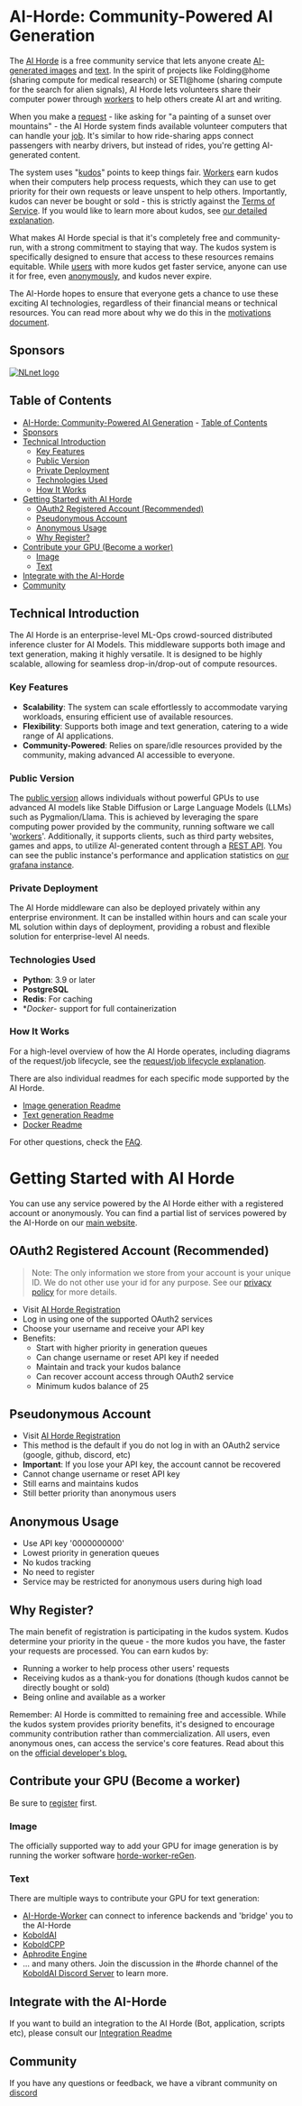 <!--
SPDX-FileCopyrightText: 2022 Konstantinos Thoukydidis <mail@dbzer0.com>
SPDX-FileCopyrightText: 2024 Tazlin <tazlin.on.github@gmail.com>

SPDX-License-Identifier: AGPL-3.0-or-later
-->

# AI-Horde: Community-Powered AI Generation

The [AI Horde](https://github.com/Haidra-Org/haidra-assets/blob/main/docs/definitions.md#ai-horde) is a free community service that lets anyone create [AI-generated images](https://github.com/Haidra-Org/haidra-assets/blob/main/docs/definitions.md#image-generation) and [text](https://github.com/Haidra-Org/haidra-assets/blob/main/docs/definitions.md#text2text). In the spirit of projects like Folding@home (sharing compute for medical research) or SETI@home (sharing compute for the search for alien signals), AI Horde lets volunteers share their computer power through [workers](https://github.com/Haidra-Org/haidra-assets/blob/main/docs/definitions.md#worker) to help others create AI art and writing.

When you make a [request](https://github.com/Haidra-Org/haidra-assets/blob/main/docs/definitions.md#request) - like asking for "a painting of a sunset over mountains" - the AI Horde system finds available volunteer computers that can handle your [job](https://github.com/Haidra-Org/haidra-assets/blob/main/docs/definitions.md#job). It's similar to how ride-sharing apps connect passengers with nearby drivers, but instead of rides, you're getting AI-generated content.

The system uses "[kudos](https://github.com/Haidra-Org/haidra-assets/blob/main/docs/kudos.md)" points to keep things fair. [Workers](https://github.com/Haidra-Org/haidra-assets/blob/main/docs/definitions.md#worker) earn kudos when their computers help process requests, which they can use to get priority for their own requests or leave unspent to help others. Importantly, kudos can never be bought or sold - this is strictly against the [Terms of Service](https://github.com/Haidra-Org/haidra-assets/blob/main/docs/definitions.md#terms-of-service). If you would like to learn more about kudos, see [our detailed explanation](https://github.com/Haidra-Org/haidra-assets/blob/main/docs/kudos.md).

What makes AI Horde special is that it's completely free and community-run, with a strong commitment to staying that way. The kudos system is specifically designed to ensure that access to these resources remains equitable. While [users](https://github.com/Haidra-Org/haidra-assets/blob/main/docs/definitions.md#user) with more kudos get faster service, anyone can use it for free, even [anonymously](https://github.com/Haidra-Org/haidra-assets/blob/main/docs/definitions.md#anonymous), and kudos never expire.

The AI-Horde hopes to ensure that everyone gets a chance to use these exciting AI technologies, regardless of their financial means or technical resources. You can read more about why we do this in the [motivations document](https://github.com/Haidra-Org/haidra-assets/blob/main/docs/why.md).

## Sponsors

[![NLnet logo](assets/logo_nlnet.svg)](https://nlnet.nl/project/AI-Horde/)

## Table of Contents

- [AI-Horde: Community-Powered AI Generation](#ai-horde-community-powered-ai-generation)
      - [Table of Contents](#table-of-contents)
- [Sponsors](#sponsors)
- [Technical Introduction](#technical-introduction)
  - [Key Features](#key-features)
  - [Public Version](#public-version)
  - [Private Deployment](#private-deployment)
  - [Technologies Used](#technologies-used)
  - [How It Works](#how-it-works)
- [Getting Started with AI Horde](#getting-started-with-ai-horde)
  - [OAuth2 Registered Account (Recommended)](#oauth2-registered-account-recommended)
  - [Pseudonymous Account](#pseudonymous-account)
  - [Anonymous Usage](#anonymous-usage)
  - [Why Register?](#why-register)
- [Contribute your GPU (Become a worker)](#contribute-your-gpu-become-a-worker)
  - [Image](#image)
  - [Text](#text)
- [Integrate with the AI-Horde](#integrate-with-the-ai-horde)
- [Community](#community)

## Technical Introduction

The AI Horde is an enterprise-level ML-Ops crowd-sourced distributed inference cluster for AI Models. This middleware supports both image and text generation, making it highly versatile. It is designed to be highly scalable, allowing for seamless drop-in/drop-out of compute resources.

### Key Features

- **Scalability**: The system can scale effortlessly to accommodate varying workloads, ensuring efficient use of available resources.
- **Flexibility**: Supports both image and text generation, catering to a wide range of AI applications.
- **Community-Powered**: Relies on spare/idle resources provided by the community, making advanced AI accessible to everyone.

### Public Version

The [public version](https://aihorde.net) allows individuals without powerful GPUs to use advanced AI models like Stable Diffusion or Large Language Models (LLMs) such as Pygmalion/Llama. This is achieved by leveraging the spare computing power provided by the community, running software we call '[workers](https://github.com/Haidra-Org/haidra-assets/blob/main/docs/definitions.md#worker)'. Additionally, it supports clients, such as third party websites, games and apps, to utilize AI-generated content through a [REST API](https://aihorde.net/api/). You can see the public instance's performance and application statistics on [our grafana instance](https://grafana.aihorde.net/d/jSb16YLVk/performance?orgId=1).

### Private Deployment

The AI Horde middleware can also be deployed privately within any enterprise environment. It can be installed within hours and can scale your ML solution within days of deployment, providing a robust and flexible solution for enterprise-level AI needs.

### Technologies Used

- **Python**: 3.9 or later
- **PostgreSQL**
- **Redis**: For caching
- **Docker*- support for full containerization

### How It Works

For a high-level overview of how the AI Horde operates, including diagrams of the request/job lifecycle, see the [request/job lifecycle explanation](https://github.com/Haidra-Org/haidra-assets/blob/main/docs/workers.md).

There are also individual readmes for each specific mode supported by the AI Horde.

- [Image generation Readme](README_StableHorde.md)
- [Text generation Readme](README_KoboldAIHorde.md)
- [Docker Readme](README_docker.md)

For other questions, check the [FAQ](FAQ.md).

# Getting Started with AI Horde

You can use any service powered by the AI Horde either with a registered account or anonymously. You can find a partial list of services powered by the AI-Horde on our [main website](https://aihorde.net/).

## OAuth2 Registered Account (Recommended)

> Note: The only information we store from your account is your unique ID. We do not other use your id for any purpose. See our [privacy policy](https://aihorde.net/privacy) for more details.

- Visit [AI Horde Registration](https://aihorde.net/register)
- Log in using one of the supported OAuth2 services
- Choose your username and receive your API key
- Benefits:
  - Start with higher priority in generation queues
  - Can change username or reset API key if needed
  - Maintain and track your kudos balance
  - Can recover account access through OAuth2 service
  - Minimum kudos balance of 25

## Pseudonymous Account

- Visit [AI Horde Registration](https://aihorde.net/register)
- This method is the default if you do not log in with an OAuth2 service (google, github, discord, etc)
- **Important**: If you lose your API key, the account cannot be recovered
- Cannot change username or reset API key
- Still earns and maintains kudos
- Still better priority than anonymous users

## Anonymous Usage

- Use API key '0000000000'
- Lowest priority in generation queues
- No kudos tracking
- No need to register
- Service may be restricted for anonymous users during high load

## Why Register?

The main benefit of registration is participating in the kudos system. Kudos determine your priority in the queue - the more kudos you have, the faster your requests are processed. You can earn kudos by:

- Running a worker to help process other users' requests
- Receiving kudos as a thank-you for donations (though kudos cannot be directly bought or sold)
- Being online and available as a worker

Remember: AI Horde is committed to remaining free and accessible. While the kudos system provides priority benefits, it's designed to encourage community contribution rather than commercialization. All users, even anonymous ones, can access the service's core features. Read about this on the [official developer's blog.](https://dbzer0.com/blog/the-kudos-based-economy-for-the-koboldai-horde/)

## Contribute your GPU (Become a worker)

Be sure to [register](#getting-started-with-ai-horde) first.

### Image

The officially supported way to add your GPU for image generation is by running the worker software [horde-worker-reGen](https://github.com/Haidra-Org/horde-worker-reGen).

### Text

There are multiple ways to contribute your GPU for text generation:

- [AI-Horde-Worker](https://github.com/Haidra-Org/AI-Horde-Worker) can connect to inference backends and 'bridge' you to the AI-Horde
- [KoboldAI](https://github.com/henk717/KoboldAI)
- [KoboldCPP](https://github.com/lostruins/koboldcpp)
- [Aphrodite Engine](https://github.com/PygmalionAI/aphrodite-engine)
- ... and many others. Join the discussion in the #horde channel of the [KoboldAI Discord Server](https://discord.gg/XuQWadgU9k) to learn more.

## Integrate with the AI-Horde

If you want to build an integration to the AI Horde (Bot, application, scripts etc), please consult our [Integration Readme](README_integration.md)

## Community

If you have any questions or feedback, we have a vibrant community on [discord](https://discord.gg/3DxrhksKzn)
